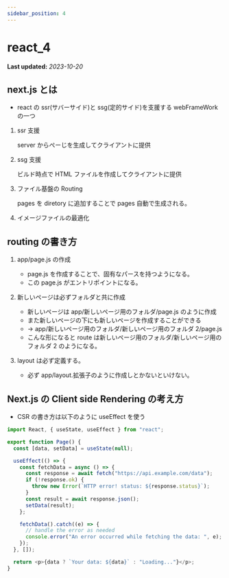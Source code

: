 ```yaml
---
sidebar_position: 4
---
```


# react_4

**Last updated:** _2023-10-20_

## next.js とは

- react の ssr(サバーサイド)と ssg(定的サイド)を支援する webFrameWork の一つ

1. ssr 支援

   server からぺーじを生成してクライアントに提供

2. ssg 支援

   ビルド時点で HTML ファイルを作成してクライアントに提供

3. ファイル基盤の Routing

   pages を diretory に追加することで pages 自動で生成される。

4. イメージファイルの最適化

## routing の書き方

1. app/page.js の作成

   - page.js を作成することで、固有なパースを持つようになる。
   - この page.js がエントリポイントになる。

2. 新しいページは必ずフォルダと共に作成

   - 新しいページは app/新しいページ用のフォルダ/page.js のように作成
   - また新しいページの下にも新しいページを作成することができる
   - -> app/新しいページ用のフォルダ/新しいページ用のフォルダ 2/page.js
   - こんな形になると route は新しいページ用のフォルダ/新しいページ用のフォルダ 2 のようになる。

3. layout は必ず定義する。

   - 必ず app/layout.拡張子のように作成しとかないといけない。

## Next.js の Client side Rendering の考え方

- CSR の書き方は以下のように useEffect を使う

```javascript
import React, { useState, useEffect } from "react";

export function Page() {
  const [data, setData] = useState(null);

  useEffect(() => {
    const fetchData = async () => {
      const response = await fetch("https://api.example.com/data");
      if (!response.ok) {
        throw new Error(`HTTP error! status: ${response.status}`);
      }
      const result = await response.json();
      setData(result);
    };

    fetchData().catch((e) => {
      // handle the error as needed
      console.error("An error occurred while fetching the data: ", e);
    });
  }, []);

  return <p>{data ? `Your data: ${data}` : "Loading..."}</p>;
}
```
